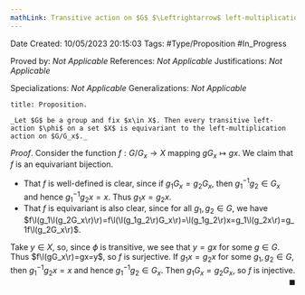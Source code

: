 ```yaml
---
mathLink: Transitive action on $G$ $\Leftrightarrow$ left-multiplication on $G/G_x$
---
```


<div class="topSpace"></div>

Date Created: 10/05/2023 20:15:03
Tags: #Type/Proposition #In_Progress

Proved by: _Not Applicable_
References: _Not Applicable_
Justifications: _Not Applicable_

Specializations: _Not Applicable_
Generalizations: _Not Applicable_

``` ad-Proposition
title: Proposition.

_Let $G$ be a group and fix $x\in X$. Then every transitive left-action $\phi$ on a set $X$ is equivariant to the left-multiplication action on $G/G_x$._

```

_Proof_. Consider the function $f:G/G_x\to X$ mapping $gG_x\mapsto gx$. We claim that $f$ is an equivariant bijection.
* That $f$ is well-defined is clear, since if $g_1G_x=g_2G_x$, then $g_1^{-1}g_2\in G_x$ and hence $g_1^{-1}g_2x=x$. Thus $g_1x=g_2x$.
* That $f$ is equivariant is also clear, since for all $g_1,g_2\in G$, we have $f\l(g_1\l(g_2G_x\r)\r)=f\l(\l(g_1g_2\r)G_x\r)=\l(g_1g_2\r)x=g_1\l(g_2x\r)=g_1f\l(g_2G_x\r)$.

Take $y\in X$, so, since $\phi$ is transitive, we see that $y=gx$ for some $g\in G$. Thus $f\l(gG_x\r)=gx=y$, so $f$ is surjective. If $g_1x=g_2x$ for some $g_1,g_2\in G$, then $g_1^{-1}g_2x=x$ and hence $g_1^{-1}g_2\in G_x$. Then $g_1G_x=g_2G_x$, so $f$ is injective.<span style="float:right;">$\blacksquare$</span>

